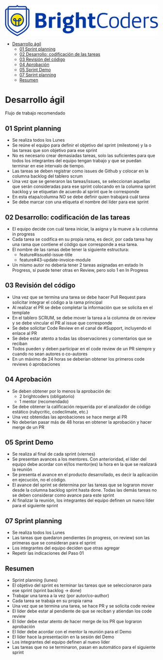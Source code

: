 ![BrightCoders Logo](../img/logo.png)

- [Desarrollo ágil](#desarrollo-ágil)
  - [01 Sprint planning](#01-sprint-planning)
  - [02 Desarrollo: codificación de las tareas](#02-desarrollo-codificación-de-las-tareas)
  - [03 Revisión del código](#03-revisión-del-código)
  - [04 Aprobación](#04-aprobación)
  - [05 Sprint Demo](#05-sprint-demo)
  - [07 Sprint planning](#07-sprint-planning)
  - [Resumen](#resumen)

# Desarrollo ágil

Flujo de trabajo recomendado

## 01 Sprint planning

- Se realiza todos los Lunes
- Se reúne el equipo para definir el objetivo del sprint (milestone) y la o las tareas que son objetivo para ese sprint
- No es necesario crear demasiadas tareas, solo las suficientes para que todos los integrantes del equipo tengan trabajo y que se puedan terminar en ese intervalo de tiempo.
- Las tareas se deben registrar como issues de Github y colocar en la columna backlog del tablero scrum
- Una vez que se generaron las tareas/issues, se seleccionan aquellas que serán consideradas para ese sprint colocando en la columna sprint backlog y se etiquetan de acuerdo al sprint que le corresponde
- En esta etapa/columna NO se debe definir quien trabajará cuál tarea
- Se debe marcar con una etiqueta el nombre del líder para ese sprint

## 02 Desarrollo: codificación de las tareas

- El equipo decide con cuál tarea iniciar, la asigna y la mueve a la columna in progress
- Cada tarea se codifica en su propia rama, es decir, por cada tarea hay una rama que contiene el código que corresponde a esa tarea.
- El nombre de las ramas debe tener la siguiente estructura:
  - feature#issueId-issue-title
  - feature#43-update-invoice-module
- Un mismo autor no debería tener 2 tareas asignadas en estado In Progress, sí puede tener otras en Review, pero solo 1 en In Progress

## 03 Revisión del código

- Una vez que se termina una tarea se debe hacer Pull Request para solicitar integrar el código a la rama principal
- Al realizar el PR se debe completar la información que se solicita en el template
- En el tablero SCRUM, se debe mover la tarea a la columna de on review y se debe vincular el PR al issue que corresponde
- Se debe solicitar Code Review en el canal de #Support, incluyendo el enlace al PR
- Se debe estar atento a todas las observaciones y comentarios que se reciban
- Todos pueden y deben participar en el code review de un PR siempre y cuando no sean autores o co-autores
- En un máximo de 24 horas se deberían obtener los primeros code reviews ó aprobaciones

## 04 Aprobación

- Se deben obtener por lo menos la aprobación de:
  - 2 brightcoders (obligatorio)
  - 1 mentor (recomendado)
- Se debe obtener la calificación requerida por el analizador de código estático (rubycritic, codeclimate, etc.)
- Una vez obtenidas las aprobaciones se hace merge al PR
- No deberían pasar más de 48 horas en obtener la aprobación y hacer merge de un PR

## 05 Sprint Demo

- Se realiza al final de cada sprint (viernes)
- Se presentan avances a los mentores. Con anterioridad, el líder del equipo debe acordar con el/los mentor(es) la hora en la que se realizará la reunión
- Se presenta el avance en el producto desarrollado, es decir la aplicación en ejecución, no el código.
- El avance del sprint se determina por las tareas que se lograron mover desde la columna backlog sprint hasta done. Todas las demás tareas no se deben considerar como avance para este sprint
- Al finalizar la reunión, los integrantes del equipo definen un nuevo líder para el siguiente sprint

## 07 Sprint planning

- Se realiza todos los Lunes
- Las tareas que quedaron pendientes (in progress, on review) son las primeras que se consideran para el sprint
- Los integrantes del equipo deciden que otras agregar
- Repetir las indicaciones del Paso 01

## Resumen

- Sprint planning (lunes)
- El objetivo del sprint es terminar las tareas que se seleccionaron para ese sprint (sprint backlog -> done)
- Trabajar una tarea a la vez (por autor/co-author)
- Cada tarea se trabaja en su propia rama
- Una vez que se termina una tarea, se hace PR y se solicita code review
- El líder debe estar al pendiente de que se reciban y atiendan los code review
- El líder debe estar atento de hacer merge de los PR que lograron aprobación
- El líder debe acordar con el mentor la reunión para el Demo
- El líder hace la presentación en la sesión del Demo
- Los integrantes del equipo definen al nuevo líder
- Las tareas que no se terminaron, pasan en automático para el siguiente sprint

